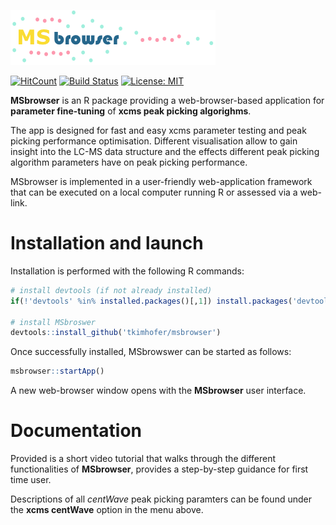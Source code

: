 ![](www/MSbrowser_logo_tricolour_alpha.png)

[![HitCount](http://hits.dwyl.io/tkimhofer/msbrowser.svg)](http://hits.dwyl.io/tkimhofer/msbrowser)
[![Build Status](https://travis-ci.org/rstudio/rmarkdown.svg?branch=master)](https://travis-ci.org/rstudio/rmarkdown)
[![License: MIT](https://img.shields.io/badge/License-MIT-yellow.svg)](https://opensource.org/licenses/MIT)

**MSbrowser** is an R package providing a web-browser-based application for **parameter fine-tuning** of **xcms peak picking algorighms**. 

The app is designed for fast and easy xcms parameter testing and peak picking performance optimisation. Different visualisation allow to gain insight into the LC-MS data structure and the effects different peak picking algorithm parameters have on peak picking performance. 

MSbrowser is implemented in a user-friendly web-application framework that can be executed on a local computer running R or assessed via a web-link.

# Installation and launch
Installation is performed with the following R commands:

```R
# install devtools (if not already installed)
if(!'devtools' %in% installed.packages()[,1]) install.packages('devtools')

# install MSbroswer
devtools::install_github('tkimhofer/msbrowser')
```

Once successfully installed, MSbrowswer can be started as follows:
```R
msbrowser::startApp()
```
A new web-browser window opens with the **MSbrowser** user interface.


# Documentation
Provided is a short video tutorial that walks through the different functionalities of **MSbrowser**, provides a step-by-step guidance for first time user.

Descriptions of all *centWave* peak picking paramters can be found under the **xcms centWave** option in the menu above. 
